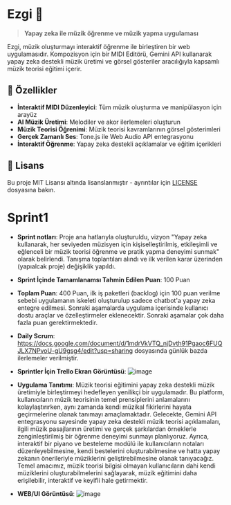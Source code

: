 # Ezgi 🎵

> **Yapay zeka ile müzik öğrenme ve müzik yapma uygulaması**

Ezgi, müzik oluşturmayı interaktif öğrenme ile birleştiren bir web uygulamasıdır. Kompozisyon için bir MIDI Editörü, Gemini API kullanarak yapay zeka destekli müzik üretimi ve görsel gösteriler aracılığıyla kapsamlı müzik teorisi eğitimi içerir.

## 🎯 Özellikler

- **İnteraktif MIDI Düzenleyici**: Tüm müzik oluşturma ve manipülasyon için arayüz
- **AI Müzik Üretimi**: Melodiler ve akor ilerlemeleri oluşturun
- **Müzik Teorisi Öğrenimi**: Müzik teorisi kavramlarının görsel gösterimleri
- **Gerçek Zamanlı Ses**: Tone.js ile Web Audio API entegrasyonu
- **İnteraktif Öğrenme**: Yapay zeka destekli açıklamalar ve eğitim içerikleri

## 📄 Lisans
Bu proje MIT Lisansı altında lisanslanmıştır - ayrıntılar için [LICENSE](./LICENSE)  dosyasına bakın.

# Sprint1

- **Sprint notları**: Proje ana hatlarıyla oluşturuldu, vizyon "Yapay zeka kullanarak, her seviyeden müzisyen için kişiselleştirilmiş, etkileşimli ve eğlenceli bir müzik teorisi öğrenme ve pratik yapma deneyimi sunmak" olarak belirlendi. Tanışma toplantıları alındı ve ilk verilen karar üzerinden (yapıalcak proje) değişiklik yapıldı.
- **Sprint İçinde Tamamlanamsı Tahmin Edilen Puan**: 100 Puan
- **Toplam Puan**: 400 Puan, ilk iş paketleri (backlog) için 100 puan verilme sebebi uygulamanın iskeleti oluşturulup sadece chatbot'a yapay zeka entegre edilmesi. Sonraki aşamalarda uygulama içerisinde kullanıcı dostu araçlar ve özelleştirmeler eklenecektir. Sonraki aşamalar çok daha fazla puan gerektirmektedir.
- **Daily Scrum**: https://docs.google.com/document/d/1mdrVkVTQ_njDvth91Pgaoc6FUQJLX7NPvoU-gU9gsg4/edit?usp=sharing dosyasında günlük bazda ilerlemeler verilmiştir.

- **Sprintler İçin Trello Ekran Görüntüsü**:
  ![image](https://github.com/user-attachments/assets/0201d0fe-b70b-4b6b-a66c-e725d155aa14)

- **Uygulama Tanıtımı**: Müzik teorisi eğitimini yapay zeka destekli müzik üretimiyle birleştirmeyi hedefleyen yenilikçi bir uygulamadır. Bu platform, kullanıcıların müzik teorisinin temel prensiplerini anlamalarını kolaylaştırırken, aynı zamanda kendi müzikal fikirlerini hayata geçirmelerine olanak tanımayı amaçlamaktadır. Gelecekte, Gemini API entegrasyonu sayesinde yapay zeka destekli müzik teorisi açıklamaları, ilgili müzik pasajlarının üretimi ve gerçek şarkılardan örneklerle zenginleştirilmiş bir öğrenme deneyimi sunmayı planlıyoruz. Ayrıca, interaktif bir piyano ve besteleme modülü ile kullanıcıların notaları düzenleyebilmesine, kendi bestelerini oluşturabilmesine ve hatta yapay zekanın önerileriyle müziklerini geliştirebilmesine olanak tanıyacağız. Temel amacımız, müzik teorisi bilgisi olmayan kullanıcıların dahi kendi müziklerini oluşturabilmelerini sağlayarak, müzik eğitimini daha erişilebilir, interaktif ve keyifli hale getirmektir.

- **WEB/UI Görüntüsü**:
  ![image](https://github.com/user-attachments/assets/d725f2c9-bb24-4760-bdab-7b6a95325973)


